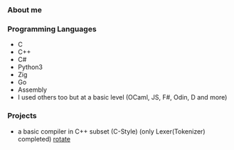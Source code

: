 ### About me

<!--
**Airbus5717/Airbus5717** is a ✨ _special_ ✨ repository because its `README.md` (this file) appears on your GitHub profile.
-->
### Programming Languages  
 - C 
 - C++ 
 - C#
 - Python3 
 - Zig
 - Go
 - Assembly
 - I used others too but at a basic level (OCaml, JS, F#, Odin, D and more)
 
### Projects
 - a basic compiler in C++ subset (C-Style) (only Lexer(Tokenizer) completed) [rotate](https://github.com/Airbus5717/rotate)
